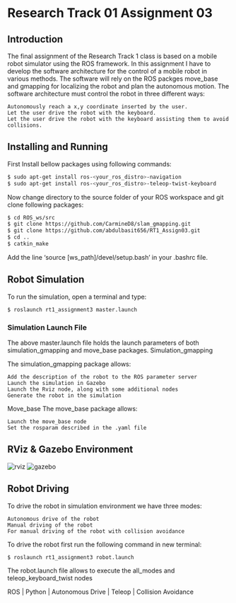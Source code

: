 # Research Track 01 Assignment 03

Introduction
--------------------
The final assignment of the Research Track 1 class is based on a mobile robot simulator using the ROS framework. In this assignment I have to develop the software architecture for the control of a mobile robot in various methods. The software will rely on the ROS packges move_base and gmapping for localizing the robot and plan the autonomous motion. The software architecture must control the robot in three different ways:

    Autonomously reach a x,y coordinate inserted by the user.
    Let the user drive the robot with the keyboard.
    Let the user drive the robot with the keyboard assisting them to avoid collisions.

Installing and Running
----------------------
First Install bellow packages using following commands:
```bash
$ sudo apt-get install ros-<your_ros_distro>-navigation
$ sudo apt-get install ros-<your_ros_distro>-teleop-twist-keyboard
```
Now change directory to the source folder of your ROS workspace and git clone following packages:
```bash
$ cd ROS_ws/src
$ git clone https://github.com/CarmineD8/slam_gmapping.git
$ git clone https://github.com/abdulbasit656/RT1_Assign03.git
$ cd ..
$ catkin_make
```

Add the line ‘source [ws_path]/devel/setup.bash’ in your .bashrc file.

## Robot Simulation

To run the simulation, open a terminal and type:

    $ roslaunch rt1_assignment3 master.launch

### Simulation Launch File
The above master.launch file holds the launch parameters of both simulation_gmapping and move_base packages.
Simulation_gmapping

The simulation_gmapping package allows:

    Add the description of the robot to the ROS parameter server
    Launch the simulation in Gazebo
    Launch the Rviz node, along with some additional nodes
    Generate the robot in the simulation

Move_base
The move_base package allows:

    Launch the move_base node
    Set the rosparam described in the .yaml file


RViz & Gazebo Environment
-------------------------
![rviz](https://user-images.githubusercontent.com/17598805/172033091-767bc0f8-49b7-47c2-9517-8f57e7fcc2cf.png)
![gazebo](https://user-images.githubusercontent.com/17598805/172033095-d2150f82-1150-4ba5-b0cf-343ecba35a95.png)

## Robot Driving 
To drive the robot in simulation environment we have three modes:
  
    Autonomous drive of the robot
    Manual driving of the robot
    For manual driving of the robot with collision avoidance

To drive the robot first run the following command in new terminal:

    $ roslaunch rt1_assignment3 robot.launch

The robot.launch file allows to execute the all_modes and teleop_keyboard_twist nodes


ROS | Python | Autonomous Drive | Teleop | Collision Avoidance 
